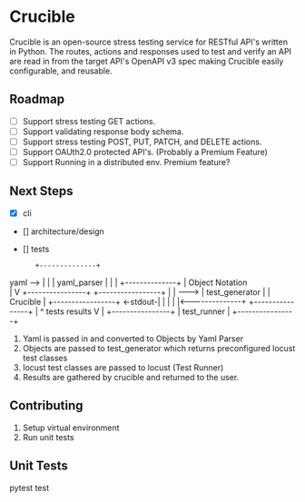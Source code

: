 # Crucible
Crucible is an open-source stress testing service for RESTful API's written in Python. The routes, actions and
responses used to test and verify an API are read in from the target API's OpenAPI v3 spec making Crucible easily
configurable, and reusable.

## Roadmap
 - [ ] Support stress testing GET actions.
 - [ ] Support validating response body schema. 
 - [ ] Support stress testing POST, PUT, PATCH, and DELETE actions.
 - [ ] Support OAUth2.0 protected API's. (Probably a Premium Feature)
 - [ ] Support Running in a distributed env. Premium feature?

## Next Steps
 - [x] cli
 - [] architecture/design
 - [] tests


          +--------------+                       
yaml  --> |              |
          |  yaml_parser |
          |              |
          +--------------+
                 |
           Object Notation   
                 |
                 V
         +----------------+      +-----------------+
         |                | ---> |  test_generator |
         |    Crucible    |      +-----------------+
<-stdout-|                |               |
         |                |<--------------+
         +----------------+
             |       ^
           tests    results
             V       |
         +----------------+
         |   test_runner  |
         +----------------+

1. Yaml is passed in and converted to Objects by Yaml Parser
2. Objects are passed to test_generator which returns preconfigured locust test classes
3. locust test classes are passed to locust (Test Runner)
4. Results are gathered by crucible and returned to the user.


## Contributing
1. Setup virtual environment
2. Run unit tests


## Unit Tests
pytest test
